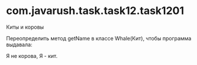 # com.javarush.task.task12.task1201
Киты и коровы

Переопределить метод getName в классе Whale(Кит), чтобы программа выдавала:

Я не корова, Я - кит.

